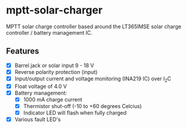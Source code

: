 # mptt-solar-charger
MPTT solar charge controller based around the LT365IMSE solar charge controller / battery management IC.

## Features
- [x] Barrel jack or solar input 9 - 18 V
- [x] Reverse polarity protection (input)
- [x] Input/output current and voltage monitoring (INA219 IC) over I<sub>2</sub>C
- [x] Float voltage of 4.0 V
- [x] Battery management:
  - [x] 1000 mA charge current
  - [x] Thermistor shut-off (-10 to +60 degrees Celcius)
  - [x] Indicator LED will flash when fully charged
- [x] Various fault LED's
